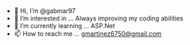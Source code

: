 - 👋 Hi, I’m @gabmar97
- 👀 I’m interested in ... Always improving my coding abilities
- 🌱 I’m currently learning ... ASP.Net
- 📫 How to reach me ... gmartinez6750@gmail.com

<!---
gabmar97/gabmar97 is a ✨ special ✨ repository because its `README.md` (this file) appears on your GitHub profile.
You can click the Preview link to take a look at your changes.
--->
